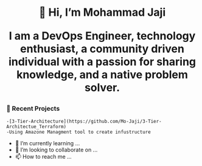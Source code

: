 
<h1 align="center"> 👋 Hi, I’m Mohammad Jaji

<p align="center">I am a DevOps Engineer, technology enthusiast, a community driven individual with a passion for sharing knowledge, and a native problem solver.


### 🧰 Recent Projects 
    -[3-Tier-Architecture](https://github.com/Mo-Jaji/3-Tier-Architectue_Terraform)
    -Using Amazone Managment tool to create infustructure 

- 🌱 I’m currently learning ...
- 💞️ I’m looking to collaborate on ...
- 📫 How to reach me ...

<!---
Mo-Jaji/Mo-Jaji is a ✨ special ✨ repository because its `README.md` (this file) appears on your GitHub profile.
You can click the Preview link to take a look at your changes.
--->
